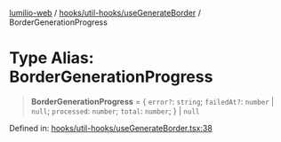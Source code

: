 [lumilio-web](../../../../modules.md) / [hooks/util-hooks/useGenerateBorder](../index.md) / BorderGenerationProgress

# Type Alias: BorderGenerationProgress

> **BorderGenerationProgress** = \{ `error?`: `string`; `failedAt?`: `number` \| `null`; `processed`: `number`; `total`: `number`; \} \| `null`

Defined in: [hooks/util-hooks/useGenerateBorder.tsx:38](https://github.com/EdwinZhanCN/Lumilio-Photos/blob/d7ee437668dbf25a0ccb307a371076d5d13f8e8d/web/src/hooks/util-hooks/useGenerateBorder.tsx#L38)

